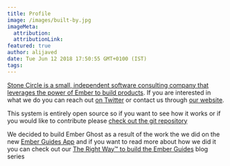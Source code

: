 ```yaml
---
title: Profile
image: /images/built-by.jpg
imageMeta:
  attribution:
  attributionLink:
featured: true
author: alijaved
date: Tue Jun 12 2018 17:50:55 GMT+0100 (IST)
tags:
---
```


[Stone Circle is a small, independent software consulting company that leverages the power of Ember to build products](https://stonecircle.io). If you are interested in what we do you can reach out [on Twitter](https://twitter.com/stonecircle_co) or contact us through [our website](https://stonecircle.io).

This system is entirely open source so if you want to see how it works or if you would like to contribute please [check out the git repository](https://github.com/stonecircle/ember-ghost)

We decided to build Ember Ghost as a result of the work the we did on the new [Ember Guides App](https://github.com/ember-learn/guides-app) and if you want to read more about how we did it you can check out our [The Right Way™️ to build the Ember Guides](https://blog.stonecircle.io/tag/guides-app) blog series
